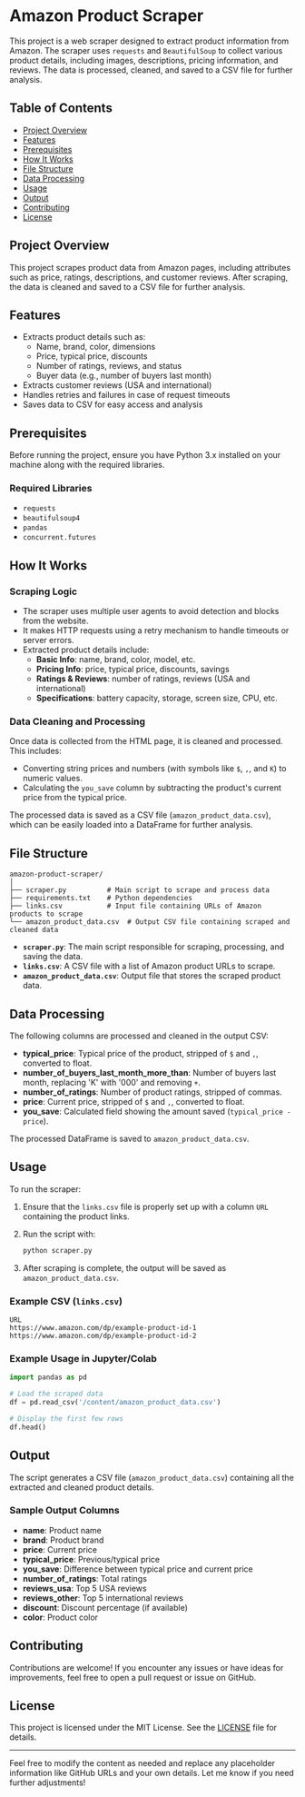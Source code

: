 # Amazon Product Scraper

This project is a web scraper designed to extract product information from Amazon. The scraper uses `requests` and `BeautifulSoup` to collect various product details, including images, descriptions, pricing information, and reviews. The data is processed, cleaned, and saved to a CSV file for further analysis.

## Table of Contents

- [Project Overview](#project-overview)
- [Features](#features)
- [Prerequisites](#prerequisites)
- [How It Works](#how-it-works)
- [File Structure](#file-structure)
- [Data Processing](#data-processing)
- [Usage](#usage)
- [Output](#output)
- [Contributing](#contributing)
- [License](#license)

## Project Overview

This project scrapes product data from Amazon pages, including attributes such as price, ratings, descriptions, and customer reviews. After scraping, the data is cleaned and saved to a CSV file for further analysis.

## Features

- Extracts product details such as:
  - Name, brand, color, dimensions
  - Price, typical price, discounts
  - Number of ratings, reviews, and status
  - Buyer data (e.g., number of buyers last month)
- Extracts customer reviews (USA and international)
- Handles retries and failures in case of request timeouts
- Saves data to CSV for easy access and analysis

## Prerequisites

Before running the project, ensure you have Python 3.x installed on your machine along with the required libraries.

### Required Libraries

- `requests`
- `beautifulsoup4`
- `pandas`
- `concurrent.futures`


## How It Works

### Scraping Logic

- The scraper uses multiple user agents to avoid detection and blocks from the website.
- It makes HTTP requests using a retry mechanism to handle timeouts or server errors.
- Extracted product details include:
  - **Basic Info**: name, brand, color, model, etc.
  - **Pricing Info**: price, typical price, discounts, savings
  - **Ratings & Reviews**: number of ratings, reviews (USA and international)
  - **Specifications**: battery capacity, storage, screen size, CPU, etc.
  
### Data Cleaning and Processing

Once data is collected from the HTML page, it is cleaned and processed. This includes:
- Converting string prices and numbers (with symbols like `$`, `,`, and `K`) to numeric values.
- Calculating the `you_save` column by subtracting the product's current price from the typical price.

The processed data is saved as a CSV file (`amazon_product_data.csv`), which can be easily loaded into a DataFrame for further analysis.

## File Structure

```
amazon-product-scraper/
│
├── scraper.py          # Main script to scrape and process data
├── requirements.txt    # Python dependencies
├── links.csv           # Input file containing URLs of Amazon products to scrape
└── amazon_product_data.csv  # Output CSV file containing scraped and cleaned data
```

- **`scraper.py`**: The main script responsible for scraping, processing, and saving the data.
- **`links.csv`**: A CSV file with a list of Amazon product URLs to scrape.
- **`amazon_product_data.csv`**: Output file that stores the scraped product data.

## Data Processing

The following columns are processed and cleaned in the output CSV:

- **typical_price**: Typical price of the product, stripped of `$` and `,`, converted to float.
- **number_of_buyers_last_month_more_than**: Number of buyers last month, replacing 'K' with '000' and removing `+`.
- **number_of_ratings**: Number of product ratings, stripped of commas.
- **price**: Current price, stripped of `$` and `,`, converted to float.
- **you_save**: Calculated field showing the amount saved (`typical_price - price`).

The processed DataFrame is saved to `amazon_product_data.csv`.

## Usage

To run the scraper:

1. Ensure that the `links.csv` file is properly set up with a column `URL` containing the product links.
2. Run the script with:

   ```bash
   python scraper.py
   ```

3. After scraping is complete, the output will be saved as `amazon_product_data.csv`.

### Example CSV (`links.csv`)

```csv
URL
https://www.amazon.com/dp/example-product-id-1
https://www.amazon.com/dp/example-product-id-2
```

### Example Usage in Jupyter/Colab

```python
import pandas as pd

# Load the scraped data
df = pd.read_csv('/content/amazon_product_data.csv')

# Display the first few rows
df.head()
```

## Output

The script generates a CSV file (`amazon_product_data.csv`) containing all the extracted and cleaned product details.

### Sample Output Columns

- **name**: Product name
- **brand**: Product brand
- **price**: Current price
- **typical_price**: Previous/typical price
- **you_save**: Difference between typical price and current price
- **number_of_ratings**: Total ratings
- **reviews_usa**: Top 5 USA reviews
- **reviews_other**: Top 5 international reviews
- **discount**: Discount percentage (if available)
- **color**: Product color

## Contributing

Contributions are welcome! If you encounter any issues or have ideas for improvements, feel free to open a pull request or issue on GitHub.

## License

This project is licensed under the MIT License. See the [LICENSE](LICENSE) file for details.

---

Feel free to modify the content as needed and replace any placeholder information like GitHub URLs and your own details. Let me know if you need further adjustments!
